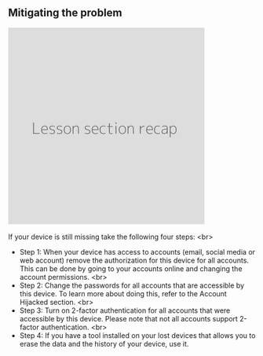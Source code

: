 
## Mitigating the problem

![](recap.png)

If your device is still missing take the following four steps:
&lt;br&gt;
- Step 1: When your device has access to accounts (email, social media or web account) remove the authorization for this device for all accounts. This can be done by going to your accounts online and changing the account permissions.
&lt;br&gt;
- Step 2: Change the passwords for all accounts that are accessible by this device. To learn more about doing this, refer to the Account Hijacked section.
&lt;br&gt;
- Step 3: Turn on 2-factor authentication for all accounts that were accessible by this device. Please note that not all accounts support 2-factor authentication.
&lt;br&gt;
- Step 4: If you have a tool installed on your lost devices that allows you to erase the data and the history of your device, use it.